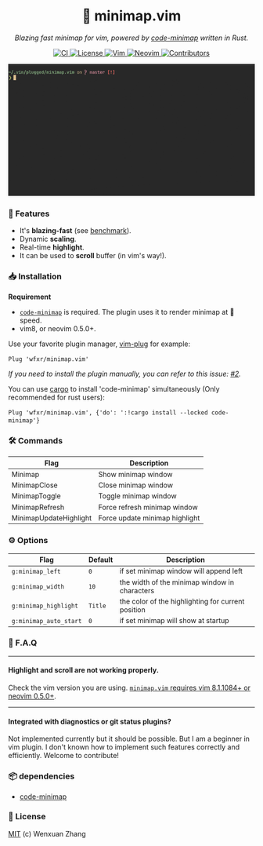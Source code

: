 <h1 align="center">📡 minimap.vim</h1>
<p align="center">
    <em>Blazing fast minimap for vim, powered by <a href="https://github.com/wfxr/code-minimap">code-minimap</a> written in Rust.</em>
</p>

<p align="center">
    <a href="https://github.com/wfxr/minimap.vim/actions?query=workflow%3Aci">
        <img src="https://github.com/wfxr/minimap.vim/workflows/CI/badge.svg" alt="CI"/>
    </a>
    <a href="https://wfxr.mit-license.org/2020">
        <img src="https://img.shields.io/badge/license-MIT-blue.svg" alt="License"/>
    </a>
    <a href="https://github.com/vim/vim">
        <img src="https://img.shields.io/badge/vim-8.1+-yellow.svg" alt="Vim"/>
    </a>
    <a href="https://github.com/neovim/neovim">
        <img src="https://img.shields.io/badge/nvim-0.5.0+-yellow.svg" alt="Neovim"/>
    </a>
    <a href="https://github.com/wfxr/minimap.vim/graphs/contributors">
        <img src="https://img.shields.io/github/contributors/wfxr/minimap.vim" alt="Contributors"/>
    </a>
</p>

![screenshot](https://raw.githubusercontent.com/wfxr/i/master/minimap-vim.gif)

### 💠 Features

* It's **blazing-fast** (see [benchmark](https://github.com/wfxr/code-minimap#benchmark)).
* Dynamic **scaling**.
* Real-time **highlight**.
* It can be used to **scroll** buffer (in vim's way!).

### 📥 Installation

**Requirement**

- [`code-minimap`](https://github.com/wfxr/code-minimap) is required. The plugin uses it to render minimap at 🚀 speed.
- vim8, or neovim 0.5.0+.

Use your favorite plugin manager, [vim-plug](https://github.com/junegunn/vim-plug) for example:

```vim
Plug 'wfxr/minimap.vim'
```

*If you need to install the plugin manually, you can refer to this issue: [#2](https://github.com/wfxr/minimap.vim/issues/2).*

You can use [cargo](https://github.com/rust-lang/cargo) to install 'code-minimap' simultaneously (Only recommended for rust users):

```vim
Plug 'wfxr/minimap.vim', {'do': ':!cargo install --locked code-minimap'}
```

### 🛠  Commands

| Flag                   | Description                    |
|------------------------|--------------------------------|
| Minimap                | Show minimap window            |
| MinimapClose           | Close minimap window           |
| MinimapToggle          | Toggle minimap window          |
| MinimapRefresh         | Force refresh minimap window   |
| MinimapUpdateHighlight | Force update minimap highlight |

### ⚙  Options

| Flag                   | Default | Description                                        |
|------------------------|---------|----------------------------------------------------|
| `g:minimap_left`       | `0`     | if set minimap window will append left             |
| `g:minimap_width`      | `10`    | the width of the minimap window in characters      |
| `g:minimap_highlight`  | `Title` | the color of the highlighting for current position |
| `g:minimap_auto_start` | `0`     | if set minimap will show at startup                |

### 💬 F.A.Q

---
#### Highlight and scroll are not working properly.

Check the vim version you are using. [`minimap.vim` requires vim 8.1.1084+ or neovim 0.5.0+](https://github.com/wfxr/minimap.vim/issues/4).

---
#### Integrated with diagnostics or git status plugins?

Not implemented currently but it should be possible. But I am a beginner in vim plugin.
I don't known how to implement such features correctly and efficiently.
Welcome to contribute!

### 📦 dependencies

* [code-minimap](https://github.com/wfxr/code-minimap)

### 📃 License

[MIT](https://wfxr.mit-license.org/2020) (c) Wenxuan Zhang
